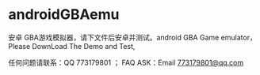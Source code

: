 androidGBAemu
=============

安卓 GBA游戏模拟器，请下文件后安卓并测试。android GBA Game emulator，Please DownLoad The Demo and Test,

任何问题请联系：QQ 773179801 ；
FAQ ASK：Email 773179801@qq.com
